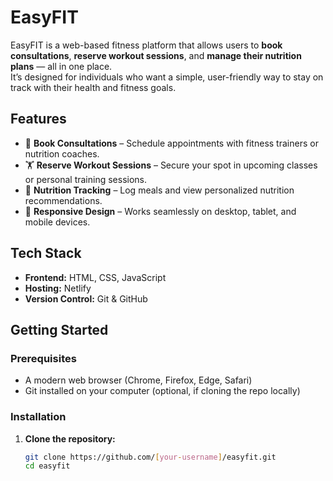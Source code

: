 # EasyFIT

EasyFIT is a web-based fitness platform that allows users to **book consultations**, **reserve workout sessions**, and **manage their nutrition plans** — all in one place.  
It’s designed for individuals who want a simple, user-friendly way to stay on track with their health and fitness goals.

## Features
- 📅 **Book Consultations** – Schedule appointments with fitness trainers or nutrition coaches.
- 🏋 **Reserve Workout Sessions** – Secure your spot in upcoming classes or personal training sessions.
- 🥗 **Nutrition Tracking** – Log meals and view personalized nutrition recommendations.
- 📱 **Responsive Design** – Works seamlessly on desktop, tablet, and mobile devices.

## Tech Stack
- **Frontend:** HTML, CSS, JavaScript
- **Hosting:** Netlify
- **Version Control:** Git & GitHub

## Getting Started

### Prerequisites
- A modern web browser (Chrome, Firefox, Edge, Safari)
- Git installed on your computer (optional, if cloning the repo locally)

### Installation
1. **Clone the repository:**
   ```bash
   git clone https://github.com/[your-username]/easyfit.git
   cd easyfit
